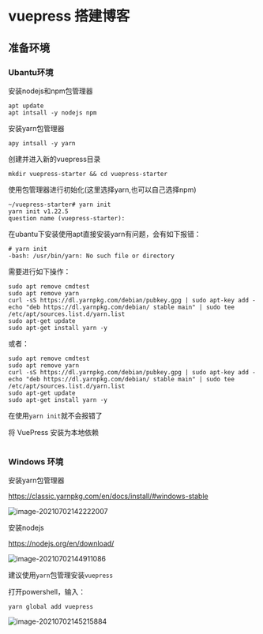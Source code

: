 #  vuepress 搭建博客

## 准备环境

### Ubantu环境

安装nodejs和npm包管理器

```shell
apt update
apt intsall -y nodejs npm
```

安装yarn包管理器

```shell
apy intsall -y yarn 
```

创建并进入新的vuepress目录

```shell
mkdir vuepress-starter && cd vuepress-starter
```

使用包管理器进行初始化(这里选择yarn,也可以自己选择npm)

```shell
~/vuepress-starter# yarn init
yarn init v1.22.5
question name (vuepress-starter):
```

在ubantu下安装使用apt直接安装yarn有问题，会有如下报错：

```shell
# yarn init 
-bash: /usr/bin/yarn: No such file or directory
```

需要进行如下操作：

```shel
sudo apt remove cmdtest
sudo apt remove yarn
curl -sS https://dl.yarnpkg.com/debian/pubkey.gpg | sudo apt-key add -
echo "deb https://dl.yarnpkg.com/debian/ stable main" | sudo tee /etc/apt/sources.list.d/yarn.list
sudo apt-get update
sudo apt-get install yarn -y
```

或者：

```shel
sudo apt remove cmdtest
sudo apt remove yarn
curl -sS https://dl.yarnpkg.com/debian/pubkey.gpg | sudo apt-key add -
echo "deb https://dl.yarnpkg.com/debian/ stable main" | sudo tee /etc/apt/sources.list.d/yarn.list
sudo apt-get update
sudo apt-get install yarn -y
```

在使用`yarn init`就不会报错了

将 VuePress 安装为本地依赖

```shell
```

###  Windows 环境

安装yarn包管理器

https://classic.yarnpkg.com/en/docs/install/#windows-stable

![image-20210702142222007](http://markdown-bluebaozi.oss-cn-shanghai.aliyuncs.com/img/image-20210702142222007.png)

安装nodejs

https://nodejs.org/en/download/

![image-20210702144911086](http://markdown-bluebaozi.oss-cn-shanghai.aliyuncs.com/img/image-20210702144911086.png)

建议使用`yarn`包管理安装`vuepress`

打开powershell，输入：

```shell
yarn global add vuepress
```

![image-20210702145215884](http://markdown-bluebaozi.oss-cn-shanghai.aliyuncs.com/img/image-20210702145215884.png)